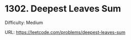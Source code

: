 # 1302. Deepest Leaves Sum

Difficulty: Medium

URL: https://leetcode.com/problems/deepest-leaves-sum

